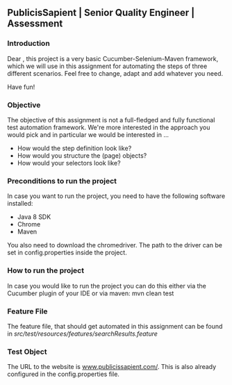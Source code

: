 ## PublicisSapient | Senior Quality Engineer | Assessment

### Introduction
Dear <candidate>,
this project is a very basic Cucumber-Selenium-Maven framework, which we will use in this assignment for automating the steps of three different scenarios. Feel free to change, adapt and add whatever you need.

Have fun!

### Objective
The objective of this assignment is not a full-fledged and fully functional test automation framework. We're more interested in the approach you would pick and in particular we would be interested in ...

 - How would the step definition look like?
 - How would you structure the (page) objects?
 - How would your selectors look like? 

### Preconditions to run the project

In case you want to run the project, you need to have the following software installed:

 - Java 8 SDK
 - Chrome
 - Maven
 
You also need to download the chromedriver. The path to the driver can be set in config.properties inside the project.

### How to run the project

In case you would like to run the project you can do this either via the Cucumber plugin of your IDE or via maven: mvn clean test

### Feature File

The feature file, that should get automated in this assignment can be found in *src/test/resources/features/searchResults.feature*

### Test Object
The URL to the website is www.publicissapient.com/. This is also already configured in the config.properties file.